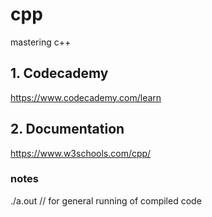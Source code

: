 # cpp
mastering c++ 

## 1. Codecademy
https://www.codecademy.com/learn

## 2. Documentation
https://www.w3schools.com/cpp/


### notes
./a.out // for general running of compiled code